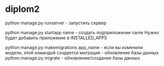 # diplom2

python manage.py runserver - запустить сервер

python manage.py startapp name - создать подприложение name
Нужно будет добавить приложение в INSTALLED_APPS

python manage.py makemigrations app_name - если вы изменили модели, этой командой создается миграция - обновление базы данных
python manage.py migrate - обновление/создание базы данных

